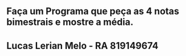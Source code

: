 ## Faça um Programa que peça as 4 notas bimestrais e mostre a média.



## Lucas Lerian Melo - RA 819149674


